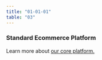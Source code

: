 ```yaml
---
title: "01-01-01"
table: "03"
---
```

### Standard Ecommerce Platform

Learn more about [our core platform.](#)
